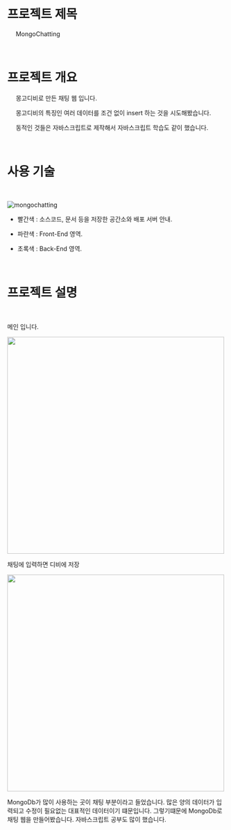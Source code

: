 

 # 프로젝트 제목 

  &nbsp;&nbsp; &nbsp;  MongoChatting  
  
  <br/>
  
 # 프로젝트 개요
   <p>
   &nbsp;&nbsp; &nbsp;  몽고디비로 만든 채팅 웹 입니다. </p>
   <p> &nbsp;&nbsp; &nbsp;  몽고디비의 특징인 여러 데이터를 조건 없이 insert 하는 것을 시도해봤습니다. </p>
   <p> &nbsp;&nbsp; &nbsp;  동적인 것들은 자바스크립트로 제작해서 자바스크립트 학습도 같이 했습니다.</p>
   
  <br/>
  
 # 사용 기술
 <br/>
 
![mongochatting](https://user-images.githubusercontent.com/24237454/41399051-3fc038e2-6ff4-11e8-9520-0116b83240d9.PNG)

- 빨간색 : 소스코드, 문서 등을 저장한 공간소와 배포 서버 안내.
- 파란색 : Front-End 영역.
- 초록색 : Back-End 영역.

 
  <br/>
 
 # 프로젝트 설명
 
 <br/>
 <p>
 메인 입니다. </p>
 <img src="https://user-images.githubusercontent.com/24237454/41214981-053b6588-6d89-11e8-8658-d40e03fcc15b.PNG" width="500px" hight="200px" >


<p>
채팅에 입력하면 디비에 저장</p>
 <img src="https://user-images.githubusercontent.com/24237454/41215008-2f23048c-6d89-11e8-8fff-d1b39615f180.PNG" width="500px" hight="200px" >

 <br/>
 <p> MongoDb가 많이 사용하는 곳이 채팅 부분이라고 들었습니다. 많은 양의 데이터가 입력되고 수정이 필요없는 대표적인 데이터이기 떄문입니다.
  그렇기떄문에 MongoDb로 채팅 웹을 만들어봤습니다. 자바스크립트 공부도 많이 했습니다.   
</p>
